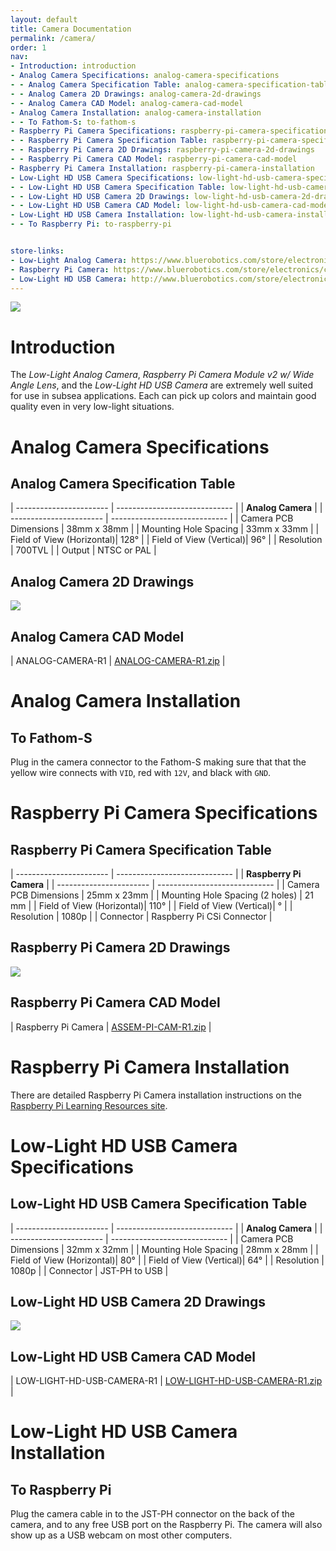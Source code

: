 ```yaml
---
layout: default
title: Camera Documentation
permalink: /camera/
order: 1
nav:
- Introduction: introduction
- Analog Camera Specifications: analog-camera-specifications
- - Analog Camera Specification Table: analog-camera-specification-table
- - Analog Camera 2D Drawings: analog-camera-2d-drawings
- - Analog Camera CAD Model: analog-camera-cad-model
- Analog Camera Installation: analog-camera-installation
- - To Fathom-S: to-fathom-s
- Raspberry Pi Camera Specifications: raspberry-pi-camera-specifications
- - Raspberry Pi Camera Specification Table: raspberry-pi-camera-specification-table
- - Raspberry Pi Camera 2D Drawings: raspberry-pi-camera-2d-drawings
- - Raspberry Pi Camera CAD Model: raspberry-pi-camera-cad-model
- Raspberry Pi Camera Installation: raspberry-pi-camera-installation
- Low-Light HD USB Camera Specifications: low-light-hd-usb-camera-specifications
- - Low-Light HD USB Camera Specification Table: low-light-hd-usb-camera-specification-table
- - Low-Light HD USB Camera 2D Drawings: low-light-hd-usb-camera-2d-drawings
- - Low-Light HD USB Camera CAD Model: low-light-hd-usb-camera-cad-model
- Low-Light HD USB Camera Installation: low-light-hd-usb-camera-installation
- - To Raspberry Pi: to-raspberry-pi


store-links:
- Low-Light Analog Camera: https://www.bluerobotics.com/store/electronics/low-light-ntsc-camera/
- Raspberry Pi Camera: https://www.bluerobotics.com/store/electronics/cam-rpi-wide-r1/
- Low-Light HD USB Camera: http://www.bluerobotics.com/store/electronics/cam-usb-low-light-r1/
---
```


<img src="/analog-camera/cam-banner.png" class="img-responsive" style="max-width:900px"  />

# Introduction

The <em>Low-Light Analog Camera</em>, <em>Raspberry Pi Camera Module v2 w/ Wide Angle Lens</em>, and the <em>Low-Light HD USB Camera</em> are extremely well suited for use in subsea applications. Each can pick up colors and maintain good quality even in very low-light situations. 



# Analog Camera Specifications

## Analog Camera Specification Table

| ----------------------- | ----------------------------- |
|               **Analog Camera**                         |
| ----------------------- | ----------------------------- |
| Camera PCB Dimensions   | 38mm x 38mm                   |
| Mounting Hole Spacing  | 33mm x 33mm                    |
| Field of View (Horizontal)|   128&deg;                  |
| Field of View (Vertical)|       96&deg;                 |
| Resolution              | 700TVL                        |
| Output                  | NTSC or PAL                   |


## Analog Camera 2D Drawings

<img src="/analog-camera/ANALOG-CAM-R1.png" class="img-responsive" style="max-width:900px" />


## Analog Camera CAD Model

| ANALOG-CAMERA-R1 | [ANALOG-CAMERA-R1.zip](/analog-camera/ANALOG-CAMERA-R1.zip) |

# Analog Camera Installation

## To Fathom-S

Plug in the camera connector to the Fathom-S making sure that that the yellow wire connects with `VID`, red with `12V`, and black with `GND`. 


# Raspberry Pi Camera Specifications

## Raspberry Pi Camera Specification Table

| ----------------------- | ----------------------------- |
|               **Raspberry Pi Camera**                   |
| ----------------------- | ----------------------------- |
| Camera PCB Dimensions   | 25mm x 23mm                   |
| Mounting Hole Spacing (2 holes)  | 21 mm                |
| Field of View (Horizontal)|   110&deg;                  |
| Field of View (Vertical)|       &deg;                 |
| Resolution              | 1080p                      |
| Connector               | Raspberry Pi CSi Connector    |

## Raspberry Pi Camera 2D Drawings

<img src="/analog-camera/RPI3-R1.png" class="img-responsive" style="max-width:900px" />

## Raspberry Pi Camera CAD Model

| Raspberry Pi Camera | [ASSEM-PI-CAM-R1.zip](/analog-camera/ASSEM-PI-CAM-R1.zip) |

# Raspberry Pi Camera Installation

There are detailed Raspberry Pi Camera installation instructions on the [Raspberry Pi Learning Resources site](https://www.raspberrypi.org/learning/getting-started-with-picamera/).

# Low-Light HD USB Camera Specifications

## Low-Light HD USB Camera Specification Table

| ----------------------- | ----------------------------- |
|               **Analog Camera**                         |
| ----------------------- | ----------------------------- |
| Camera PCB Dimensions   | 32mm x 32mm                   |
| Mounting Hole Spacing  | 28mm x 28mm                    |
| Field of View (Horizontal)|   80&deg;                   |
| Field of View (Vertical)|       64&deg;                 |
| Resolution              | 1080p                         |
| Connector               | JST-PH to USB                 |


## Low-Light HD USB Camera 2D Drawings

<img src="/analog-camera/LOW-LIGHT-HD-USB-CAMERA-R1.PNG" class="img-responsive" style="max-width:900px" />


## Low-Light HD USB Camera CAD Model

| LOW-LIGHT-HD-USB-CAMERA-R1 | [LOW-LIGHT-HD-USB-CAMERA-R1.zip](/analog-camera/LOW-LIGHT-HD-USB-CAMERA-R1.zip) |

# Low-Light HD USB Camera Installation

## To Raspberry Pi

Plug the camera cable in to the JST-PH connector on the back of the camera, and to any free USB port on the Raspberry Pi. The camera will also show up as a USB webcam on most other computers.



